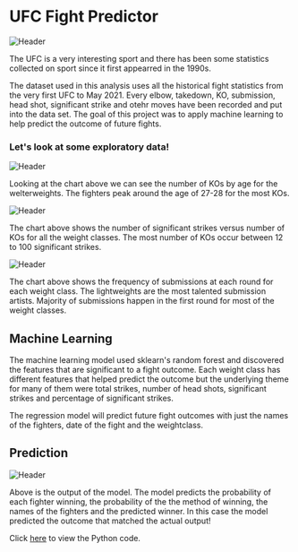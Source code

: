 # UFC Fight Predictor

![Header](https://github.com/khtaho/UFC_Predictor/blob/main/ufc%20gloves_1.jpg "Header")

The UFC is a very interesting sport and there has been some statistics collected on sport since it first appearred in the 1990s.  

The dataset used in this analysis uses all the historical fight statistics from the very first UFC to May 2021. Every elbow, takedown, KO, submission, head shot, significant strike and otehr moves have been recorded and put into the data set. The goal of this project was to apply machine learning to help predict the outcome of future fights. 

### Let's look at some exploratory data!

![Header](https://github.com/khtaho/UFC_Predictor/blob/main/ag%20vs%20KOs%20WW.png "Header")

Looking at the chart above we can see the number of KOs by age for the welterweights. The fighters peak around the age of 27-28 for the most KOs.



![Header](https://github.com/khtaho/UFC_Predictor/blob/main/sig%20strikes%20vs%20KOs%20all%20weights%202.png "Header")

The chart above shows the number of significant strikes versus number of KOs for all the weight classes. The most number of KOs occur between 12 to 100 significant strikes. 




![Header](https://github.com/khtaho/UFC_Predictor/blob/main/sub%20histogram2.png "Header")

The chart above shows the frequency of submissions at each round for  each weight class. The lightweights are the most talented submission artists.  Majority of submissions happen in the first round for most of the weight classes.


## Machine Learning
The machine learning model used sklearn's random forest and discovered the features that are significant to a fight outcome. Each weight class has different features that helped predict the outcome but the underlying theme for many of them were total strikes, number of head shots, significant strikes and percentage of significant strikes.

The regression model will predict future fight outcomes with just the names of the fighters, date of the fight and the weightclass.


## Prediction
![Header](https://github.com/khtaho/UFC_Predictor/blob/main/sample%20output3.png "Header")

Above is the output of the model. The model predicts the probability of each fighter winning, the probability of the the method of winning, the names of the fighters and the predicted winner. In this case the model predicted the outcome that matched the actual output!

Click [here](https://github.com/khtaho/UFC_Predictor/blob/main/UFC%20Fight%20Predictor.ipynb) to view the Python code.

